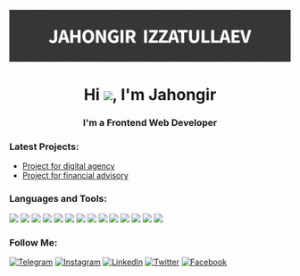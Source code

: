 ![Header](https://github.com/JahongirIzzatullaev/JahongirIzzatullaev/blob/main/assets/logo.png)

<h1 align="center">Hi <img src="https://raw.githubusercontent.com/MartinHeinz/MartinHeinz/master/wave.gif" width="30px">, I'm Jahongir</h1>
<h3 align="center">I'm a Frontend Web Developer</h3>

### Latest Projects:

- [Project for digital agency](https://jahongirizzatullaev.github.io/digital-agency/index.html)
- [Project for financial advisory](https://jahongirizzatullaev.github.io/financial-advisory/)

### Languages and Tools:

<p align="left"> 
    <img src="https://img.icons8.com/color/48/000000/vue-js.png"/>
    <img src="https://img.icons8.com/color/48/000000/figma.png"/>
    <img src="https://img.icons8.com/color/48/000000/npm.png"/>
    <img src="https://img.icons8.com/color/48/000000/java-coffee-cup-logo.png"/>
    <img src="https://img.icons8.com/color/48/000000/spring-logo.png"/>
    <img src="https://img.icons8.com/color/48/000000/javascript.png"/>
    <img src="https://img.icons8.com/color/48/000000/html-5.png"/>
    <img src="https://img.icons8.com/color/48/000000/css3.png"/>
    <img src="https://img.icons8.com/color/48/000000/bootstrap.png"/>
    <img src="https://img.icons8.com/color/48/000000/sass.png"/>
    <img src="https://img.icons8.com/color/48/000000/git.png"/>
    <img src="https://img.icons8.com/fluent/50/000000/mysql-logo.png"/>
    <img src="https://img.icons8.com/color/48/000000/postgresql.png"/>
    <img src="https://img.icons8.com/color/48/000000/firebase.png"/> 
</p>


### Follow Me:
[![Telegram](https://img.shields.io/badge/-Telegram-090909?style=for-the-badge&logo=telegram&logoColor=27A0D9)](/)
[![Instagram](https://img.shields.io/badge/-Instagram-090909?style=for-the-badge&logo=instagram&logoColor=B4068E)](/)
[![LinkedIn](https://img.shields.io/badge/-LinkedIn-090909?style=for-the-badge&logo=linkedin&logoColor=007BB6)](/)
[![Twitter](https://img.shields.io/badge/-Twitter-090909?style=for-the-badge&logo=Twitter&logoColor=1C9DEB)](/)
[![Facebook](https://img.shields.io/badge/-Facebook-090909?style=for-the-badge&logo=Facebook&logoColor=1195F5)](/)

